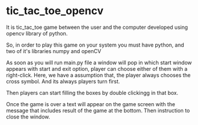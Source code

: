 # tic_tac_toe_opencv

It is tic_tac_toe game between the user and the computer developed using opencv library of python.

So, in order to play this game on your system you must have python, and two of it's libraries numpy and openCV

As soon as you will run main.py file a window will pop in which start window appears with start and exit option, player can choose either of them with a right-click.
Here, we have a assumption that, the player always chooses the cross symbol. And its always players turn first.

Then players can start filling the boxes by double clickingg in that box.

Once the game is over a text will appear on the game screen with the message that includes result of the game at the bottom. Then instruction to close the window.
